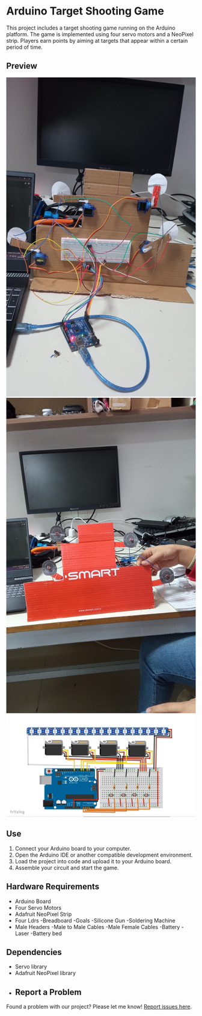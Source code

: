 # Arduino Target Shooting Game
This project includes a target shooting game running on the Arduino platform. The game is implemented using four servo motors and a NeoPixel strip. Players earn points by aiming at targets that appear within a certain period of time.

## Preview

![Project Image](image1.jpg)
![Project Image](image2.jpg)
![Circuit Design](DevreTasarımı.png)

## Use
1. Connect your Arduino board to your computer.
2. Open the Arduino IDE or another compatible development environment.
3. Load the project into code and upload it to your Arduino board.
4. Assemble your circuit and start the game.


## Hardware Requirements
- Arduino Board
- Four Servo Motors
- Adafruit NeoPixel Strip
- Four Ldrs
-Breadboard
-Goals
-Silicone Gun
-Soldering Machine
- Male Headers
-Male to Male Cables
-Male Female Cables
-Battery
-Laser
-Battery bed

## Dependencies
- Servo library
- Adafruit NeoPixel library
- ## Report a Problem

Found a problem with our project? Please let me know! [Report issues here](https://github.com/abdullah-tanriverdi/ShootingRangeArduino/issues).





